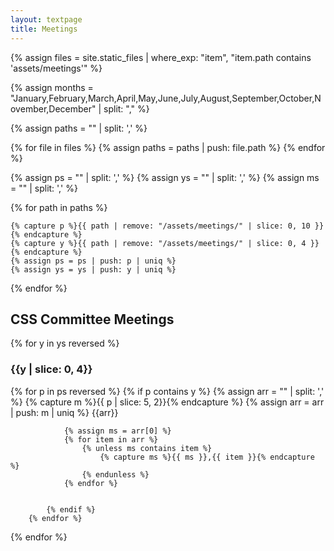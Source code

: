 ```yaml
---
layout: textpage
title: Meetings
---
```


<!-- PATH FORMAT:  assets/meetings/YYYY/MM/DD -->

{% assign files = site.static_files | where_exp: "item", "item.path contains 'assets/meetings'" %}


{% assign months = "January,February,March,April,May,June,July,August,September,October,November,December" | split: "," %}

{% assign paths = "" | split: ',' %}

{% for file in files %}
    {% assign paths = paths | push: file.path %}
{% endfor %}

{% assign ps = "" | split: ',' %}
{% assign ys = "" | split: ',' %}
{% assign ms = "" | split: ',' %}


{% for path in paths %}
<!-- {{path | remove: "/assets/meetings/"}} -->
    {% capture p %}{{ path | remove: "/assets/meetings/" | slice: 0, 10 }}{% endcapture %}
    {% capture y %}{{ path | remove: "/assets/meetings/" | slice: 0, 4 }}{% endcapture %}
    {% assign ps = ps | push: p | uniq %}
    {% assign ys = ys | push: y | uniq %}
{% endfor %}

<p>
<h2>CSS Committee Meetings</h2>
{% for y in ys reversed %}
    <h3>{{y | slice: 0, 4}}</h3>
        {% for p in ps reversed %}
            {% if p contains y %}   
                {% assign arr = "" | split: ',' %}
                {% capture m %}{{ p | slice: 5, 2}}{% endcapture %}
                {% assign arr = arr | push: m | uniq %}
                {{arr}}

                {% assign ms = arr[0] %}
                {% for item in arr %}
                    {% unless ms contains item %}
                        {% capture ms %}{{ ms }},{{ item }}{% endcapture %}
                    {% endunless %}
                {% endfor %}

                
            {% endif %}
        {% endfor %}
{% endfor %}
</p>
